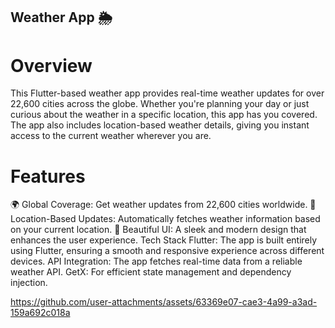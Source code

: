 ## Weather App 🌦️
# Overview
This Flutter-based weather app provides real-time weather updates for over 22,600 cities across the globe. Whether you're planning your day or just curious about the weather in a specific location, this app has you covered. The app also includes location-based weather details, giving you instant access to the current weather wherever you are.

# Features
🌍 Global Coverage: Get weather updates from 22,600 cities worldwide.
📍 Location-Based Updates: Automatically fetches weather information based on your current location.
🎨 Beautiful UI: A sleek and modern design that enhances the user experience.
Tech Stack
Flutter: The app is built entirely using Flutter, ensuring a smooth and responsive experience across different devices.
API Integration: The app fetches real-time data from a reliable weather API.
GetX: For efficient state management and dependency injection.

https://github.com/user-attachments/assets/63369e07-cae3-4a99-a3ad-159a692c018a

